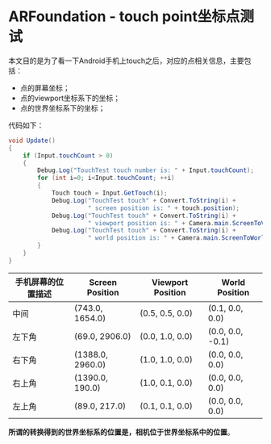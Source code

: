 # ARFoundation - touch point坐标点测试

本文目的是为了看一下Android手机上touch之后，对应的点相关信息，主要包括：

- 点的屏幕坐标；
- 点的viewport坐标系下的坐标；
- 点的世界坐标系下的坐标；

代码如下：

```c#
void Update()
{
    if (Input.touchCount > 0)
    {
        Debug.Log("TouchTest touch number is: " + Input.touchCount);
        for (int i=0; i<Input.touchCount; ++i)
        {
            Touch touch = Input.GetTouch(i);
            Debug.Log("TouchTest touch" + Convert.ToString(i) + 
                      " screen position is: " + touch.position);
            Debug.Log("TouchTest touch" + Convert.ToString(i) + 
                      " viewport position is: " + Camera.main.ScreenToViewportPoint(touch.position));
            Debug.Log("TouchTest touch" + Convert.ToString(i) + 
                      " world position is: " + Camera.main.ScreenToWorldPoint(touch.position));
        }
    }
}
```

| 手机屏幕的位置描述 | Screen Position  | Viewport Position | World Position   |
| ------------------ | ---------------- | ----------------- | ---------------- |
| 中间               | (743.0, 1654.0)  | (0.5, 0.5, 0.0)   | (0.1, 0.0, 0.0)  |
| 左下角             | (69.0, 2906.0)   | (0.0, 1.0, 0.0)   | (0.0, 0.0, -0.1) |
| 右下角             | (1388.0, 2960.0) | (1.0, 1.0, 0.0)   | (0.0, 0.0, 0.0)  |
| 右上角             | (1390.0, 190.0)  | (1.0, 0.1, 0.0)   | (0.0, 0.0, 0.0)  |
| 左上角             | (89.0, 217.0)    | (0.1, 0.1, 0.0)   | (0.0, 0.0, 0.0)  |

**所谓的转换得到的世界坐标系的位置是，相机位于世界坐标系中的位置**。